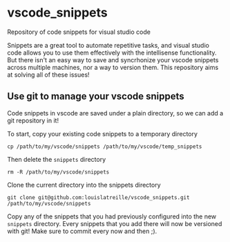 # vscode_snippets
Repository of code snippets for visual studio code

Snippets are a great tool to automate repetitive tasks, and visual studio code allows 
you to use them effectively with the intellisense functionality. But there isn't an 
easy way to save and syncrhonize your vscode snippets across multiple machines, nor
a way to version them. This repository aims at solving all of these issues!


## Use git to manage your vscode snippets
Code snippets in vscode are saved under a plain directory, so we can add a git
repository in it!

To start, copy your existing code snippets to a temporary directory

```
cp /path/to/my/vscode/snippets /path/to/my/vscode/temp_snippets
```

Then delete the `snippets` directory

```
rm -R /path/to/my/vscode/snippets
```

Clone the current directory into the snippets directory

```
git clone git@github.com:louislatreille/vscode_snippets.git /path/to/my/vscode/snippets
```

Copy any of the snippets that you had previously configured into the new `snippets`
directory. Every snippets that you add there will now be versioned with git! Make sure
to commit every now and then ;).